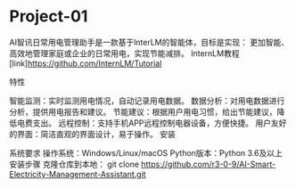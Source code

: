 # Project-01
AI智讯日常用电管理助手是一款基于lnterLM的智能体，目标是实现：
更加智能、高效地管理家庭或企业的日常用电，实现节能减排。
InternLM教程[link]https://github.com/InternLM/Tutorial

特性

智能监测：实时监测用电情况，自动记录用电数据。
数据分析：对用电数据进行分析，提供用电报告和建议。
节能建议：根据用户用电习惯，给出节能建议，降低电费支出。
远程控制：支持手机APP远程控制电器设备，方便快捷。
用户友好的界面：简洁直观的界面设计，易于操作。
安装

系统要求
操作系统：Windows/Linux/macOS
Python版本：Python 3.6及以上
安装步骤
克隆仓库到本地：
git clone https://github.com/r3-0-9/AI-Smart-Electricity-Management-Assistant.git
